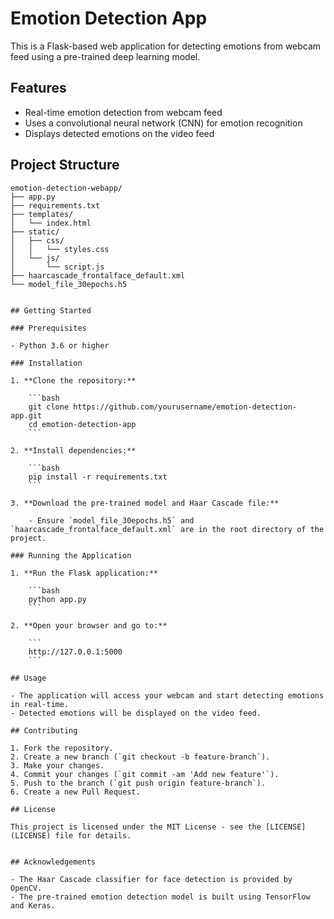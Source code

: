 # Emotion Detection App

This is a Flask-based web application for detecting emotions from webcam feed using a pre-trained deep learning model.

## Features

- Real-time emotion detection from webcam feed
- Uses a convolutional neural network (CNN) for emotion recognition
- Displays detected emotions on the video feed

## Project Structure

```plaintext
emotion-detection-webapp/
├── app.py
├── requirements.txt
├── templates/
│   └── index.html
├── static/
│   ├── css/
│   │   └── styles.css
│   └── js/
│       └── script.js
├── haarcascade_frontalface_default.xml
└── model_file_30epochs.h5


## Getting Started

### Prerequisites

- Python 3.6 or higher

### Installation

1. **Clone the repository:**

    ```bash
    git clone https://github.com/yourusername/emotion-detection-app.git
    cd emotion-detection-app
    ```

2. **Install dependencies:**

    ```bash
    pip install -r requirements.txt
    ```

3. **Download the pre-trained model and Haar Cascade file:**

    - Ensure `model_file_30epochs.h5` and `haarcascade_frontalface_default.xml` are in the root directory of the project.

### Running the Application

1. **Run the Flask application:**

    ```bash
    python app.py
    ```

2. **Open your browser and go to:**

    ```
    http://127.0.0.1:5000
    ```

## Usage

- The application will access your webcam and start detecting emotions in real-time.
- Detected emotions will be displayed on the video feed.

## Contributing

1. Fork the repository.
2. Create a new branch (`git checkout -b feature-branch`).
3. Make your changes.
4. Commit your changes (`git commit -am 'Add new feature'`).
5. Push to the branch (`git push origin feature-branch`).
6. Create a new Pull Request.

## License

This project is licensed under the MIT License - see the [LICENSE](LICENSE) file for details.


## Acknowledgements

- The Haar Cascade classifier for face detection is provided by OpenCV.
- The pre-trained emotion detection model is built using TensorFlow and Keras.